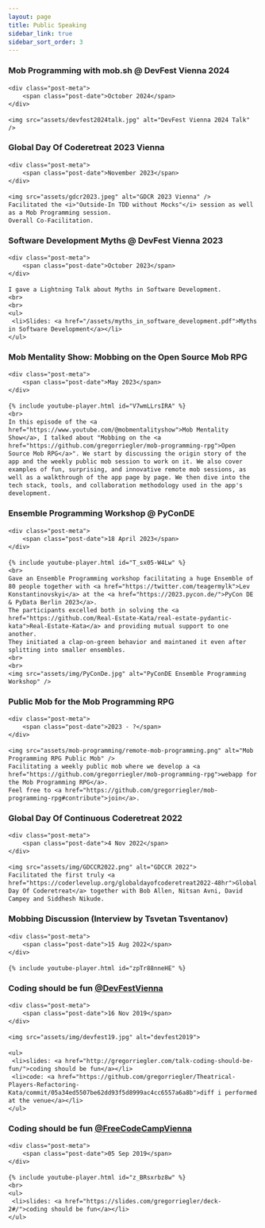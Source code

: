 ```yaml
---
layout: page
title: Public Speaking
sidebar_link: true
sidebar_sort_order: 3
---
```


<article class="post-body">
    <h3>Mob Programming with mob.sh @ DevFest Vienna 2024</h3>

    <div class="post-meta">
        <span class="post-date">October 2024</span>
    </div>

    <img src="assets/devfest2024talk.jpg" alt="DevFest Vienna 2024 Talk" />
</article>

<article class="post-body">
    <h3>Global Day Of Coderetreat 2023 Vienna</h3>

    <div class="post-meta">
        <span class="post-date">November 2023</span>
    </div>

    <img src="assets/gdcr2023.jpeg" alt="GDCR 2023 Vienna" />
    Facilitated the <i>"Outside-In TDD without Mocks"</i> session as well as a Mob Programming session.
    Overall Co-Facilitation.
</article>

<article class="post-body">
    <h3>Software Development Myths @ DevFest Vienna 2023</h3>

    <div class="post-meta">
        <span class="post-date">October 2023</span>
    </div>

    I gave a Lightning Talk about Myths in Software Development.
    <br>
    <br>
    <ul>
     <li>Slides: <a href="/assets/myths_in_software_development.pdf">Myths in Software Development</a></li>
    </ul>
</article>

<article class="post-body">
    <h3>Mob Mentality Show: Mobbing on the Open Source Mob RPG</h3>

    <div class="post-meta">
        <span class="post-date">May 2023</span>
    </div>

    {% include youtube-player.html id="V7wmLLrsIRA" %}
    <br>
    In this episode of the <a href="https://www.youtube.com/@mobmentalityshow">Mob Mentality Show</a>, I talked about "Mobbing on the <a href="https://github.com/gregorriegler/mob-programming-rpg">Open Source Mob RPG</a>". We start by discussing the origin story of the app and the weekly public mob session to work on it. We also cover examples of fun, surprising, and innovative remote mob sessions, as well as a walkthrough of the app page by page. We then dive into the tech stack, tools, and collaboration methodology used in the app's development. 
</article>


<article class="post-body">
    <h3>Ensemble Programming Workshop @ PyConDE</h3>
    
    <div class="post-meta">
        <span class="post-date">18 April 2023</span>
    </div>
    
    {% include youtube-player.html id="T_sx05-W4Lw" %}
    <br>
    Gave an Ensemble Programming workshop facilitating a huge Ensemble of 80 people together with <a href="https://twitter.com/teagermylk">Lev Konstantinovskyi</a> at the <a href="https://2023.pycon.de/">PyCon DE & PyData Berlin 2023</a>. 
    The participants excelled both in solving the <a href="https://github.com/Real-Estate-Kata/real-estate-pydantic-kata">Real-Estate-Kata</a> and providing mutual support to one another.
    They initiated a clap-on-green behavior and maintaned it even after splitting into smaller ensembles.
    <br>
    <br>
    <img src="assets/img/PyConDe.jpg" alt="PyConDE Ensemble Programming Workshop" />
</article>

<article class="post-body">
    <h3>Public Mob for the Mob Programming RPG</h3>
    
    <div class="post-meta">
        <span class="post-date">2023 - ?</span>
    </div>
    
    <img src="assets/mob-programming/remote-mob-programming.png" alt="Mob Programming RPG Public Mob" />
    Facilitating a weekly public mob where we develop a <a href="https://github.com/gregorriegler/mob-programming-rpg">webapp for the Mob Programming RPG</a>.
    Feel free to <a href="https://github.com/gregorriegler/mob-programming-rpg#contribute">join</a>.
</article>

<article class="post-body">
    <h3>Global Day Of Continuous Coderetreat 2022</h3>
    
    <div class="post-meta">
        <span class="post-date">4 Nov 2022</span>
    </div>
    
    <img src="assets/img/GDCCR2022.png" alt="GDCCR 2022">
    Facilitated the first truly <a href="https://coderlevelup.org/globaldayofcoderetreat2022-48hr">Global Day Of Coderetreat</a> together with Bob Allen, Nitsan Avni, David Campey and Siddhesh Nikude.
</article>

<article class="post-body">
    <h3>Mobbing Discussion (Interview by Tsvetan Tsventanov)</h3>
    
    <div class="post-meta">
        <span class="post-date">15 Aug 2022</span>
    </div>
    
    {% include youtube-player.html id="zpTr88nneHE" %}
</article>

<article class="post-body">
    <h3>Coding should be fun <a href="https://devfest.at/">@DevFestVienna</a></h3>
    
    <div class="post-meta">
        <span class="post-date">16 Nov 2019</span>
    </div>
    
    <img src="assets/img/devfest19.jpg" alt="devfest2019">
    
    <ul>
     <li>slides: <a href="http://gregorriegler.com/talk-coding-should-be-fun/">coding should be fun</a></li>
     <li>code: <a href="https://github.com/gregorriegler/Theatrical-Players-Refactoring-Kata/commit/05a34ed5507be62dd93f5d8999ac4cc6557a6a8b">diff i performed at the venue</a></li>
    </ul>
</article>

<article class="post-body">
    <h3>Coding should be fun <a href="https://fccvienna.github.io/">@FreeCodeCampVienna</a></h3>

    <div class="post-meta">
        <span class="post-date">05 Sep 2019</span>
    </div>

    {% include youtube-player.html id="z_BRsxrbz8w" %}
    <br>
    <ul>
     <li>slides: <a href="https://slides.com/gregorriegler/deck-2#/">coding should be fun</a></li>
    </ul>

</article>

